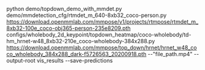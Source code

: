 python demo/topdown_demo_with_mmdet.py demo/mmdetection_cfg/rtmdet_m_640-8xb32_coco-person.py https://download.openmmlab.com/mmpose/v1/projects/rtmpose/rtmdet_m_8xb32-100e_coco-obj365-person-235e8209.pth configs/wholebody_2d_keypoint/topdown_heatmap/coco-wholebody/td-hm_hrnet-w48_8xb32-210e_coco-wholebody-384x288.py https://download.openmmlab.com/mmpose/top_down/hrnet/hrnet_w48_coco_wholebody_384x288_dark-f5726563_20200918.pth --"file_path.mp4" --output-root vis_results --save-predictions
